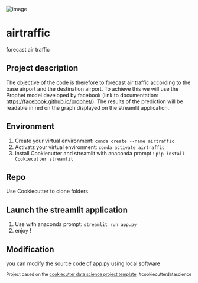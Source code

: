 ![image](C:\Users\Tugay\Documents\mes_projets\airtraffic/image.png)

airtraffic
==============================

forecast air traffic


Project description
------------


The objective of the code is therefore to forecast air traffic according to the base airport and the destination airport. To achieve this we will use the Prophet model developed by facebook (link to documentation: https://facebook.github.io/prophet/).
The results of the prediction will be readable in red on the graph displayed on the streamlit application.

Environment
------------

1. Create your virtual environment:
```conda create --name airtraffic```
2. Activatz your virtual environment:
```conda activate airtraffic```
3. Install Cookiecutter and streamlit with anaconda prompt :
```pip install Cookiecutter streamlit```

Repo
------------

Use Cookiecutter to clone folders

Launch the streamlit application  
------------
1. Use with anaconda prompt:
```streamlit run app.py ```
2. enjoy !

Modification
------------

you can modify the source code of app.py using local software





<p><small>Project based on the <a target="_blank" href="http://git.equancy.io/tools/cookiecutter-data-science-project/">cookiecutter data science project template</a>. #cookiecutterdatascience</small></p>

